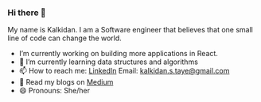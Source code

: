 ### Hi there 👋
My name is Kalkidan. I am a Software engineer that believes that one small line of code can change the world. 

-  I’m currently working on building more applications in React.
- 🌱 I’m currently learning data structures and algorithms
- 📫 How to reach me:
    [LinkedIn](https://www.linkedin.com/in/kalkidan-taye/)
    Email: kalkidan.s.taye@gmail.com
- 📔 Read my blogs on [Medium](https://kalkidantaye.medium.com/)
- 😄 Pronouns: She/her


<!--**ksolomon7/ksolomon7** is a ✨ _special_ ✨ repository because its `README.md` (this file) appears on your GitHub profile.--/>


